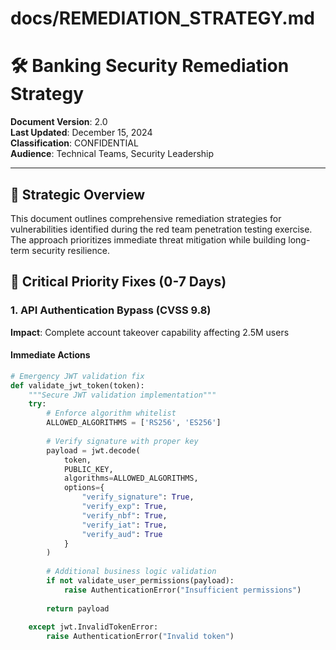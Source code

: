 # docs/REMEDIATION_STRATEGY.md

# 🛠️ Banking Security Remediation Strategy

**Document Version**: 2.0  
**Last Updated**: December 15, 2024  
**Classification**: CONFIDENTIAL  
**Audience**: Technical Teams, Security Leadership

---

## 🎯 Strategic Overview

This document outlines comprehensive remediation strategies for vulnerabilities identified during the red team penetration testing exercise. The approach prioritizes immediate threat mitigation while building long-term security resilience.

## 🚨 Critical Priority Fixes (0-7 Days)

### 1. API Authentication Bypass (CVSS 9.8)
**Impact**: Complete account takeover capability affecting 2.5M users

#### Immediate Actions
```python
# Emergency JWT validation fix
def validate_jwt_token(token):
    """Secure JWT validation implementation"""
    try:
        # Enforce algorithm whitelist
        ALLOWED_ALGORITHMS = ['RS256', 'ES256']
        
        # Verify signature with proper key
        payload = jwt.decode(
            token,
            PUBLIC_KEY,
            algorithms=ALLOWED_ALGORITHMS,
            options={
                "verify_signature": True,
                "verify_exp": True,
                "verify_nbf": True,
                "verify_iat": True,
                "verify_aud": True
            }
        )
        
        # Additional business logic validation
        if not validate_user_permissions(payload):
            raise AuthenticationError("Insufficient permissions")
            
        return payload
        
    except jwt.InvalidTokenError:
        raise AuthenticationError("Invalid token")
